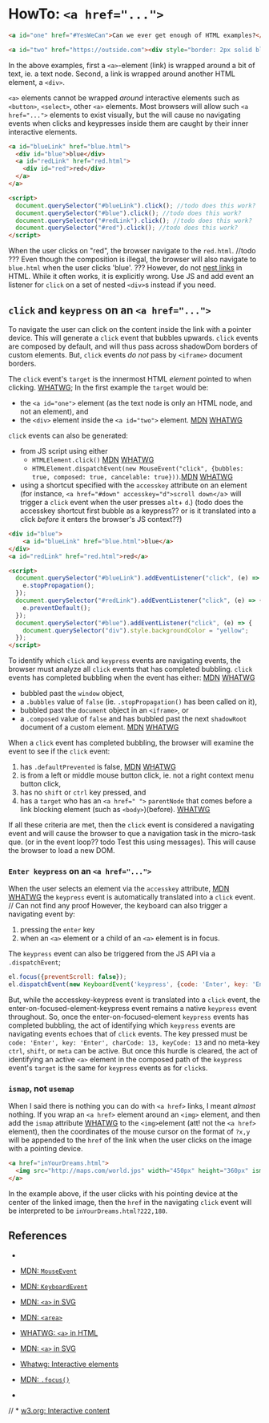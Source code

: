 # HowTo: `<a href="...">`

```html
<a id="one" href="#YesWeCan">Can we ever get enough of HTML examples?</a>

<a id="two" href="https://outside.com"><div style="border: 2px solid black">think</div></a>
```
In the above examples, first a `<a>`-element (link) is wrapped around a bit of text, ie. a text node.
Second, a link is wrapped around another HTML element, a `<div>`.

`<a>` elements cannot be wrapped *around* interactive elements such as `<button>`, `<select>`, 
other `<a>` elements. Most browsers will allow such `<a href="...">` elements to exist visually, but
the will cause no navigating events when clicks and keypresses inside them are caught by their inner
interactive elements.

```html
<a id="blueLink" href="blue.html">
  <div id="blue">blue</div>
  <a id="redLink" href="red.html">
    <div id="red">red</div>
  </a>
</a>

<script>
  document.querySelector("#blueLink").click(); //todo does this work?
  document.querySelector("#blue").click(); //todo does this work?
  document.querySelector("#redLink").click(); //todo does this work?
  document.querySelector("#red").click(); //todo does this work?
</script>
```
When the user clicks on "red", the browser navigate to the `red.html`.
//todo ??? Even though the composition is illegal, the browser will also navigate to `blue.html` when the user
clicks 'blue'. ??? 
However, do not [nest links](https://www.kizu.ru/nested-links/) in HTML. 
While it often works, it is explicitly wrong.
Use JS and add event an listener for `click` on a set of nested `<div>`s instead if you need.  

## `click` and `keypress` on an `<a href="...">` 

To navigate the user can click on the content inside the link with a pointer device. 
This will generate a `click` event that bubbles upwards. 
`click` events are composed by default, and will thus pass across shadowDom borders of custom elements.
But, `click` events *do not* pass by `<iframe>` document borders.

The `click` event's `target` is the innermost HTML *element* pointed to when clicking. [WHATWG](https://html.spec.whatwg.org/multipage/interaction.html#dom-click-dev);
In the first example the `target` would be:
 * the `<a id="one">` element (as the text node is only an HTML node, and not an element), and 
 * the `<div>` element inside the `<a id="two">` element. [MDN](https://developer.mozilla.org/en-US/docs/Web/API/Event/target) [WHATWG](https://dom.spec.whatwg.org/#dom-event-target)

`click` events can also be generated:
 * from JS script using either 
   * `HTMLElement.click()` [MDN](https://developer.mozilla.org/en-US/docs/Web/API/HTMLElement/click)
    [WHATWG](https://html.spec.whatwg.org/multipage/webappapis.html#fire-a-synthetic-mouse-event)
   * `HTMLElement.dispatchEvent(new MouseEvent("click", {bubbles: true, composed: true, cancelable: true}))`.[MDN](https://developer.mozilla.org/en-US/docs/Web/API/EventTarget/dispatchEvent) [WHATWG](https://dom.spec.whatwg.org/#dom-eventtarget-dispatchevent)
 * using a shortcut specified with the `accesskey` attribute on an element 
   (for instance, `<a href="#down" accesskey="d">scroll down</a`> will trigger a `click` event
   when the user presses `alt`+ `d`.) 
    (todo does the accesskey shortcut first bubble as a keypress?? or is it translated into a click *before* it enters the browser's JS context??)
```html
<div id="blue">
    <a id="blueLink" href="blue.html">blue</a>
</div>
<a id="redLink" href="red.html">red</a>

<script>
  document.querySelector("#blueLink").addEventListener("click", (e) => {
    e.stopPropagation();
  });
  document.querySelector("#redLink").addEventListener("click", (e) => {
    e.preventDefault();
  });
  document.querySelector("#blue").addEventListener("click", (e) => {
    document.querySelector("div").style.backgroundColor = "yellow";
  });
</script> 
```
To identify which `click` and `keypress` events are navigating events, 
the browser must analyze all `click` events that has completed bubbling.
`click` events has completed bubbling when the event has either: [MDN](https://developer.mozilla.org/en-US/docs/Web/API/Event/bubbles) [WHATWG](https://dom.spec.whatwg.org/#dom-event-bubbles)
 * bubbled past the `window` object,
 * a `.bubbles` value of `false` (ie. `.stopPropagation()` has been called on it),
 * bubbled past the `document` object in an `<iframe>`, or
 * a `.composed` value of `false` and has bubbled past the next `shadowRoot` document of a custom element. [MDN](https://developer.mozilla.org/en-US/docs/Web/API/Event/composed) [WHATWG](https://dom.spec.whatwg.org/#dom-event-composed)

When a `click` event has completed bubbling, 
the browser will examine the event to see if the `click` event:
1. has `.defaultPrevented` is false, [MDN](https://developer.mozilla.org/en-US/docs/Web/API/Event/defaultPrevented) [WHATWG](https://dom.spec.whatwg.org/#dom-event-defaultprevented)
2. is from a left or middle mouse button click, ie. not a right context menu button click,
3. has no `shift` or `ctrl` key pressed, and
4. has a `target` who has an `<a href=" ">` `parentNode` that comes before a link blocking element (such as `<body>`)(before). [WHATWG](https://html.spec.whatwg.org/multipage/webappapis.html#event-firing)

If all these criteria are met, then the `click` event is considered a navigating event and will cause 
the browser to que a navigation task in the micro-task que. (or in the event loop?? todo Test this using messages).
This will cause the browser to load a new DOM.

### `Enter keypress` on an `<a href="...">`

When the user selects an element via the `accesskey` attribute, [MDN](https://developer.mozilla.org/en-US/docs/Web/HTML/Global_attributes/accesskey) [WHATWG](https://html.spec.whatwg.org/multipage/interaction.html#the-accesskey-attribute)
the `keypress` event is automatically translated into a `click` event.   // Can not find any proof
However, the keyboard can also trigger a navigating event by:
1. pressing the `enter` key
2. when an `<a>` element or a child of an `<a>` element is in focus.

The `keypress` event can also be triggered from the JS API via a `.dispatchEvent`;
```javascript
el.focus({preventScroll: false});
el.dispatchEvent(new KeyboardEvent('keypress', {code: 'Enter', key: 'Enter', charCode: 13, keyCode: 13, bubbles: true, composed: true, cancelable: true}));
```

But, while the accesskey-keypress event is translated into a `click` event, 
the enter-on-focused-element-keypress event remains a native `keypress` event throughout.
So, once the enter-on-focused-element `keypress` events has completed bubbling,
the act of identifying which `keypress` events are navigating events echoes that of `click` events.
The key pressed must be `code: 'Enter', key: 'Enter', charCode: 13, keyCode: 13` and 
no meta-key `ctrl`, `shift`, or `meta` can be active.
But once this hurdle is cleared, the act of identifying an active `<a>` element in the 
composed path of the `keypress` event's `target` is the same for `keypress` events as for `click`s.

### `ismap`, not `usemap`

When I said there is nothing you can do with `<a href>` links, I meant *almost* nothing.
If you wrap an `<a href>` element around an `<img>` element, and then add the `ismap` attribute [WHATWG](https://html.spec.whatwg.org/multipage/embedded-content.html#attr-img-ismap) to 
the `<img>`element (att! not the `<a href>` element), 
then the coordinates of the mouse cursor on the format of `?x,y` will be appended to the `href` of the link when the 
user clicks on the image with a pointing device.

```html
<a href="inYourDreams.html">
  <img src="http://maps.com/world.jps" width="450px" height="360px" ismap alt="the place to be">
</a>
```
In the example above, if the user clicks with his pointing device at the center of the linked image,
then the `href` in the navigating `click` event will be interpreted to be `inYourDreams.html?222,180`.

## References

 * 
 * [MDN: `MouseEvent`](https://developer.mozilla.org/en-US/docs/Web/API/MouseEvent)
 * [MDN: `KeyboardEvent`](https://developer.mozilla.org/en-US/docs/Web/API/KeyboardEvent)
 * [MDN: `<a>` in SVG](https://developer.mozilla.org/en-US/docs/Web/SVG/Element/a)
 * [MDN: `<area>`](https://developer.mozilla.org/en-US/docs/Web/HTML/Element/area)
 * [WHATWG: `<a>` in HTML](https://html.spec.whatwg.org/multipage/text-level-semantics.html#the-a-element)
 * [MDN: `<a>` in SVG](https://developer.mozilla.org/en-US/docs/Web/SVG/Element/a)
 * [Whatwg: Interactive elements](https://html.spec.whatwg.org/multipage/interactive-elements.html)
 * [MDN: `.focus()`](https://developer.mozilla.org/en-US/docs/Web/API/HTMLElement/focus)
 
 * 
// * [w3.org: Interactive content](https://www.w3.org/TR/html5/dom.html#interactive-content)
